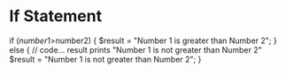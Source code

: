 # If Statement

if ($number1>$number2) {
$result = "Number 1 is greater than Number 2";
} else {
  // code... result prints "Number 1 is not greater than Number 2"
  $result = "Number 1 is not greater than Number 2";
}

